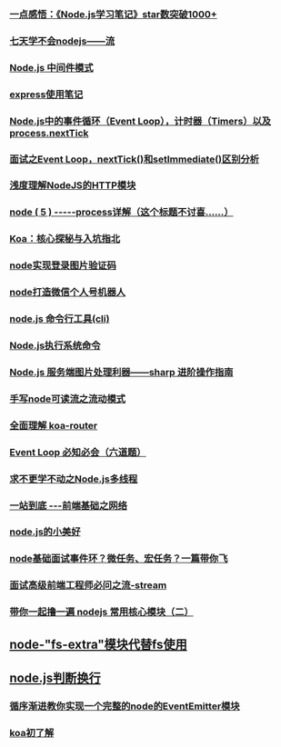 ### [一点感悟：《Node.js学习笔记》star数突破1000+](https://juejin.im/post/5b1717a86fb9a01e3e5ce540)
### [七天学不会nodejs——流](https://juejin.im/post/5b54a7f95188251afc257dac)
### [Node.js 中间件模式](https://juejin.im/post/5b1e3f28e51d4506bd72db7c)
### [express使用笔记](https://github.com/chyingp/Express-learning-guide)
### [Node.js中的事件循环（Event Loop），计时器（Timers）以及process.nextTick](https://github.com/libin1991/libin_Blog/issues/516)
### [面试之Event Loop，nextTick()和setImmediate()区别分析](https://github.com/libin1991/libin_Blog/issues/120)
### [浅度理解NodeJS的HTTP模块](https://juejin.im/post/5ad5a14a6fb9a028d82c445a)
### [node ( 5 ) -----process详解（这个标题不讨喜……）](https://juejin.im/post/5ad4d5066fb9a028e25e0a8a)
### [Koa：核心探秘与入坑指北](https://juejin.im/post/5ad466d25188253edd4d898a)
### [node实现登录图片验证码](https://juejin.im/post/5ad82856f265da50463e3ae7)
### [node打造微信个人号机器人](https://juejin.im/post/5ae00f966fb9a07aaf34dfcd)
### [node.js 命令行工具(cli)](https://juejin.im/post/5af2a2cbf265da0b9c109f59)
### [Node.js执行系统命令](https://juejin.im/post/5b07eb1c5188254e28710d80)
### [Node.js 服务端图片处理利器——sharp 进阶操作指南](https://juejin.im/post/5b0bd60e6fb9a00a1610e4be)
### [手写node可读流之流动模式](https://juejin.im/post/5b0f4cb3f265da08d51d3f3c)
### [全面理解 koa-router](http://zhangxiang958.github.io/2018/06/03/%E5%85%A8%E9%9D%A2%E7%90%86%E8%A7%A3%20koa-router/)
### [Event Loop 必知必会（六道题）](https://zhuanlan.zhihu.com/p/34182184)
### [求不更学不动之Node.js多线程](https://segmentfault.com/a/1190000015383666)
### [一站到底 ---前端基础之网络](https://juejin.im/post/5b3357556fb9a00e5a4b63df)
### [node.js的小美好](https://juejin.im/post/5b3352abe51d4558ab7b454a#heading-7)
### [node基础面试事件环？微任务、宏任务？一篇带你飞](https://juejin.im/post/5b35cdfa51882574c020d685)
### [面试高级前端工程师必问之流-stream](https://juejin.im/post/5b421b5ee51d45198651159b)
### [带你一起撸一遍 nodejs 常用核心模块（二）](https://juejin.im/post/5b417842f265da0f96286f2b)
## [node-"fs-extra"模块代替fs使用](https://juejin.im/post/5b52fd21e51d4519234468f1)
## [node.js判断换行](https://github.com/libin1991/libin_Blog/issues/596)
### [循序渐进教你实现一个完整的node的EventEmitter模块](https://github.com/forthealllight/blog/issues/21)
### [koa初了解](https://juejin.im/post/5b55baccf265da0f4b7a9760)
